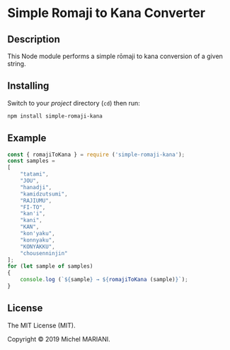 # Simple Romaji to Kana Converter

## Description

This Node module performs a simple rōmaji to kana conversion of a given string.

## Installing

Switch to your *project* directory (`cd`) then run:

```bash
npm install simple-romaji-kana
```

## Example

```javascript
const { romajiToKana } = require ('simple-romaji-kana');
const samples =
[
    "tatami",
    "JOU",
    "hanadji",
    "kamidzutsumi",
    "RAJIUMU",
    "FI-TO",
    "kan'i",
    "kani",
    "KAN",
    "kon'yaku",
    "konnyaku",
    "KONYAKKU",
    "chousenninjin"
];
for (let sample of samples)
{
    console.log (`${sample} → ${romajiToKana (sample)}`);
}
```

## License

The MIT License (MIT).

Copyright © 2019 Michel MARIANI.
